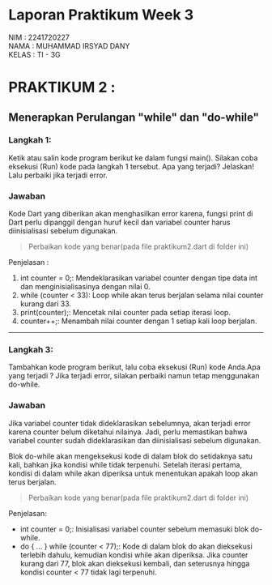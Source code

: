 # Laporan Praktikum Week 3

NIM : 2241720227 \
NAMA : MUHAMMAD IRSYAD DANY \
KELAS : TI - 3G

# PRAKTIKUM 2 :

## Menerapkan Perulangan "while" dan "do-while"

### Langkah 1:

Ketik atau salin kode program berikut ke dalam fungsi main(). Silakan coba eksekusi (Run) kode pada langkah 1 tersebut. Apa yang terjadi? Jelaskan! Lalu perbaiki jika terjadi error.

### Jawaban

Kode Dart yang diberikan akan menghasilkan error karena, fungsi print di Dart perlu dipanggil dengan huruf kecil dan variabel counter harus diinisialisasi sebelum digunakan.

> Perbaikan kode yang benar(pada file praktikum2.dart di folder ini)

Penjelasan :

1. int counter = 0;: Mendeklarasikan variabel counter dengan tipe data int dan menginisialisasinya dengan nilai 0.
2. while (counter < 33): Loop while akan terus berjalan selama nilai counter kurang dari 33.
3. print(counter);: Mencetak nilai counter pada setiap iterasi loop.
4. counter++;: Menambah nilai counter dengan 1 setiap kali loop berjalan.

---

### Langkah 3:

Tambahkan kode program berikut, lalu coba eksekusi (Run) kode Anda.Apa yang terjadi ? Jika terjadi error, silakan perbaiki namun tetap menggunakan do-while.

### Jawaban

Jika variabel counter tidak dideklarasikan sebelumnya, akan terjadi error karena counter belum diketahui nilainya. Jadi, perlu memastikan bahwa variabel counter sudah dideklarasikan dan diinisialisasi sebelum digunakan.

Blok do-while akan mengeksekusi kode di dalam blok do setidaknya satu kali, bahkan jika kondisi while tidak terpenuhi. Setelah iterasi pertama, kondisi di dalam while akan diperiksa untuk menentukan apakah loop akan terus berjalan.

> Perbaikan kode yang benar(pada file praktikum2.dart di folder ini)

Penjelasan:

- int counter = 0;: Inisialisasi variabel counter sebelum memasuki blok do-while.
- do { ... } while (counter < 77);: Kode di dalam blok do akan dieksekusi terlebih dahulu, kemudian kondisi while akan diperiksa. Jika counter kurang dari 77, blok akan dieksekusi kembali, dan seterusnya hingga kondisi counter < 77 tidak lagi terpenuhi.
